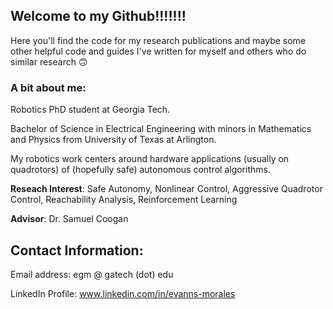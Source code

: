 ## Welcome to my Github!!!!!!! 

Here you'll find the code for my research publications and maybe some other helpful code and guides I've written for myself and others who do similar research 🙃
### A bit about me:

Robotics PhD student at Georgia Tech.

Bachelor of Science in Electrical Engineering with minors in Mathematics and Physics from University of Texas at Arlington.

My robotics work centers around hardware applications (usually on quadrotors) of (hopefully safe) autonomous control algorithms.

**Reseach Interest**: Safe Autonomy, Nonlinear Control, Aggressive Quadrotor Control, Reachability Analysis, Reinforcement Learning


**Advisor**: Dr. Samuel Coogan

## Contact Information:
Email address: egm @  gatech (dot) edu

LinkedIn Profile: www.linkedin.com/in/evanns-morales
